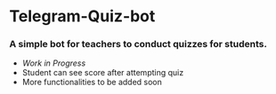 # Telegram-Quiz-bot

### A simple bot for teachers to conduct quizzes for students.

- _Work in Progress_
- Student can see score after attempting quiz
- More functionalities to be added soon

